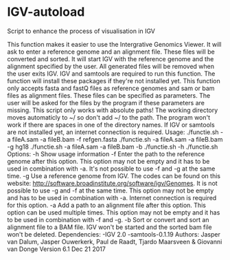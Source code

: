 # IGV-autoload
Script to enhance the process of visualisation in IGV

This function makes it easier to use the Intergrative Genomics Viewer.
It will ask to enter a reference genome and an alignment file.
These files will be converted and sorted. It will start IGV with
the reference genome and the alignment specified by the user.
All generated files will be removed when the user exits IGV.
IGV and samtools are required to run this function. The function
will install these packages if they're not installed yet.
This function only accepts fasta and fastQ files as reference genomes
and sam or bam files as alignment files. These files can be specified
as parameters. The user will be asked for the files by the program if
these parameters are missing. This script only works with absolute paths!
The working directory moves automaticly to ~/ so don't add ~/ to the path.
The program won't work if there are spaces in one of the directory names.
If IGV or samtools are not installed yet, an internet connection is required.
Usage:
  ./functie.sh -a fileA.sam -a fileB.bam -f refgen.fasta
  ./functie.sh -a fileA.sam -a fileB.bam -g hg18
  ./functie.sh -a fileA.sam -a fileB.bam -b
  ./functie.sh -h
  ./functie.sh
Options:
  -h
	  Show usage information
  -f
	  Enter the path to the reference genome after this option. This option
	  may not be empty and it has to be used in combination with -a.
	  It's not possible to use -f and -g at the same time.
  -g 
	  Use a reference genome from IGV. The codes can be found on this website:
	  http://software.broadinstitute.org/software/igv/Genomes. It is not
	  possible to use -g and -f at the same time. This option may not be empty
	  and has to be used in combination with -a. Internet connection is required
	  for this option.
  -a 
	  Add a path to an alignment file after this option. This option can be
	  used multiple times. This option may not be empty and it has to be used
	  in combination with -f and -g.
  -b 
      Sort or convert and sort an alignment file to a BAM file. IGV won't be started
      and the sorted bam file won't be deleted.
Dependencies:
  -IGV 2.0
  -samtools-0.1.19
Authors: Jasper van Dalum, Jasper Ouwerkerk, Paul de Raadt,
Tjardo Maarsveen & Giovanni van Donge
Version 6.1					Dec 21 2017

